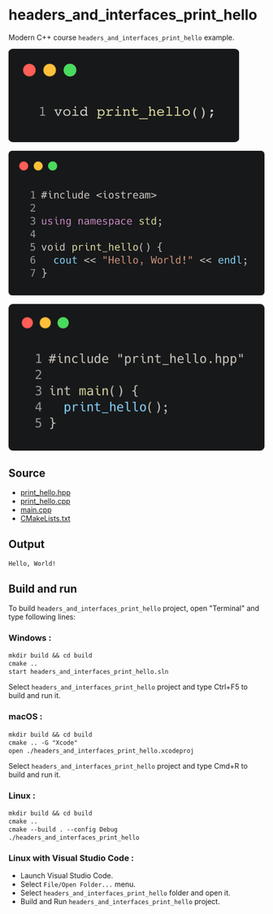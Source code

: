 # headers_and_interfaces_print_hello

Modern C++ course `headers_and_interfaces_print_hello` example.

![headers_and_interfaces_print_hello_hpp](../../../docs/pictures/language_basics/headers_and_interfaces_print_hello_hpp.png)

![headers_and_interfaces_print_hello_cpp](../../../docs/pictures/language_basics/headers_and_interfaces_print_hello_cpp.png)

![headers_and_interfaces_print_hello_main_cpp](../../../docs/pictures/language_basics/headers_and_interfaces_print_hello_main_cpp.png)

## Source

* [print_hello.hpp](print_hello.hpp)
* [print_hello.cpp](print_hello.cpp)
* [main.cpp](main.cpp)
* [CMakeLists.txt](CMakeLists.txt)

## Output

```
Hello, World!
```

## Build and run

To build `headers_and_interfaces_print_hello` project, open "Terminal" and type following lines:

### Windows :

``` shell
mkdir build && cd build
cmake .. 
start headers_and_interfaces_print_hello.sln
```

Select `headers_and_interfaces_print_hello` project and type Ctrl+F5 to build and run it.

### macOS :

``` shell
mkdir build && cd build
cmake .. -G "Xcode"
open ./headers_and_interfaces_print_hello.xcodeproj
```

Select `headers_and_interfaces_print_hello` project and type Cmd+R to build and run it.

### Linux :

``` shell
mkdir build && cd build
cmake .. 
cmake --build . --config Debug
./headers_and_interfaces_print_hello
```

### Linux with Visual Studio Code :

* Launch Visual Studio Code.
* Select `File/Open Folder...` menu.
* Select `headers_and_interfaces_print_hello` folder and open it.
* Build and Run `headers_and_interfaces_print_hello` project.
